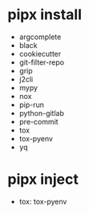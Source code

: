 # pipx install
- argcomplete
- black
- cookiecutter
- git-filter-repo
- grip
- j2cli
- mypy
- nox
- pip-run
- python-gitlab
- pre-commit
- tox
- tox-pyenv
- yq

# pipx inject
- tox: tox-pyenv
